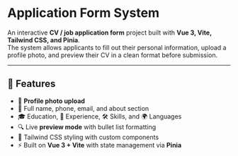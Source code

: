 # Application Form System

An interactive **CV / job application form** project built with **Vue 3, Vite, Tailwind CSS, and Pinia**.  
The system allows applicants to fill out their personal information, upload a profile photo, and preview their CV in a clean format before submission.

---

## 🚀 Features
- 📸 **Profile photo upload**
- 👤 Full name, phone, email, and about section
- 🎓 Education, 💼 Experience, 🛠️ Skills, and 🌍 Languages
- 🔍 Live **preview mode** with bullet list formatting
- 🎨 Tailwind CSS styling with custom components
- ⚡ Built on **Vue 3 + Vite** with state management via **Pinia**

